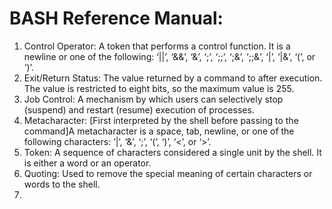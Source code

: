 # BASH Reference Manual:

1. Control Operator: A token that performs a control function. It is a newline or one of the following: ‘||’, ‘&&’, ‘&’, ‘;’, ‘;;’, ‘;&’, ‘;;&’, ‘|’, ‘|&’, ‘(’, or ‘)’.
2. Exit/Return Status: The value returned by a command to after execution. The value is restricted to eight bits, so the maximum value is 255.
3. Job Control: A mechanism by which users can selectively stop (suspend) and restart (resume) execution of processes.
4. Metacharacter: [First interpreted by the shell before passing to the command]A metacharacter is a space, tab, newline, or one of the following characters: ‘|’, ‘&’, ‘;’, ‘(’, ‘)’, ‘<’, or ‘>’.
5. Token: A sequence of characters considered a single unit by the shell. It is either a word or an operator.
6. Quoting: Used to remove the special meaning of certain characters or words to the shell.
7. 
